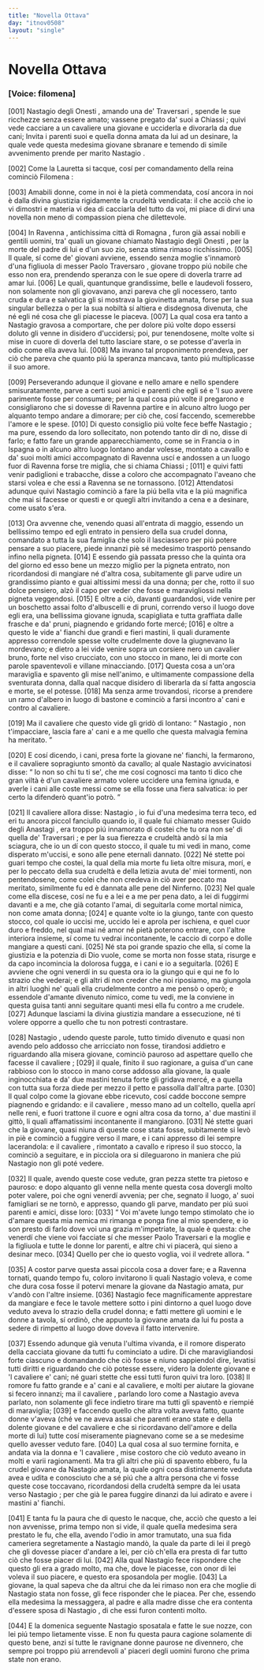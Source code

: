 ```yaml
---
title: "Novella Ottava"
day: "itnov0508"
layout: "single"
---
```

<div id="nov0508" type="novella" who="filomena">
 <h1>
  Novella Ottava
 </h1>
 <p>
  <h3>
   [Voice: filomena]
  </h3>
 </p>
 <argument>
  <p>
   <a name="p05080001">
    [001]
   </a>
   <name persref="nastagio" type="person">
    Nastagio degli Onesti
   </name>
   , amando una de'
   <name persref="traversari" type="person">
    Traversari
   </name>
   , spende le sue ricchezze senza essere amato; vassene pregato da' suoi a
   <name placeref="chiassi" type="place">
    Chiassi
   </name>
   ; quivi vede cacciare a un cavaliere una giovane e ucciderla e divorarla da due cani; Invita i parenti suoi e quella donna amata da lui ad un desinare, la quale vede questa medesima giovane sbranare e temendo di simile avvenimento prende per marito
   <name persref="nastagio" type="person">
    Nastagio
   </name>
   .
  </p>
 </argument>
 <div3 type="commentary" who="author">
  <p>
   <a name="p05080002">
    [002]
   </a>
   Come la
   <name persref="lauretta" type="person">
    Lauretta
   </name>
   si tacque, cos&iacute; per comandamento della
   <name persref="fiammetta" type="person">
    reina
   </name>
   cominci&ograve;
   <name persref="filomena" type="person">
    Filomena
   </name>
   :
  </p>
 </div3>
 <div3 type="commentary" who="filomena">
  <p>
   <a name="p05080003">
    [003]
   </a>
   Amabili donne, come in noi &egrave; la piet&agrave; commendata, cos&iacute; ancora in noi &egrave; dalla divina giustizia rigidamente la crudelt&agrave; vendicata: il che acci&ograve; che io vi dimostri e materia vi dea di cacciarla del tutto da voi, mi piace di dirvi una novella non meno di compassion piena che dilettevole.
  </p>
 </div3>
 <p>
  <a name="p05080004">
   [004]
  </a>
  In
  <name placeref="ravenna" type="place">
   Ravenna
  </name>
  , antichissima citt&agrave; di
  <name placeref="romagna" type="place">
   Romagna
  </name>
  , furon gi&agrave; assai nobili e gentili uomini, tra' quali un giovane chiamato
  <name persref="nastagio" type="person">
   Nastagio degli Onesti
  </name>
  , per la morte del padre di lui e d'un suo zio, senza stima rimaso ricchissimo.
  <a name="p05080005">
   [005]
  </a>
  Il quale, s&iacute; come de' giovani avviene, essendo senza moglie s'innamor&ograve; d'una figliuola di messer
  <name persref="paolotraversari" type="person">
   Paolo Traversaro
  </name>
  , giovane troppo pi&uacute; nobile che esso non era, prendendo speranza con le sue opere di doverla trarre ad amar lui.
  <a name="p05080006">
   [006]
  </a>
  Le quali, quantunque grandissime, belle e laudevoli fossero, non solamente non gli giovavano, anzi pareva che gli nocessero, tanto cruda e dura e salvatica gli si mostrava la giovinetta amata, forse per la sua singular bellezza o per la sua nobilt&agrave; s&iacute; altiera e disdegnosa divenuta, che n&eacute; egli n&eacute; cosa che gli piacesse le piaceva.
  <a name="p05080007">
   [007]
  </a>
  La qual cosa era tanto a
  <name persref="nastagio" type="person">
   Nastagio
  </name>
  gravosa a comportare, che per dolore pi&uacute; volte dopo essersi doluto gli venne in disidero d'uccidersi; poi, pur tenendosene, molte volte si mise in cuore di doverla del tutto lasciare stare, o se potesse d'averla in odio come ella aveva lui.
  <a name="p05080008">
   [008]
  </a>
  Ma invano tal proponimento prendeva, per ci&ograve; che pareva che quanto pi&uacute; la speranza mancava, tanto pi&uacute; multiplicasse il suo amore.
 </p>
 <p>
  <a name="p05080009">
   [009]
  </a>
  Perseverando adunque il giovane e nello amare e nello spendere smisuratamente, parve a certi suoi amici e parenti che egli s&eacute; e 'l suo avere parimente fosse per consumare; per la qual cosa pi&uacute; volte il pregarono e consigliarono che si dovesse di
  <name placeref="ravenna" type="place">
   Ravenna
  </name>
  partire e in alcuno altro luogo per alquanto tempo andare a dimorare; per ci&ograve; che, cos&iacute; faccendo, scemerebbe l'amore e le spese.
  <a name="p05080010">
   [010]
  </a>
  Di questo consiglio pi&uacute; volte fece beffe
  <name persref="nastagio" type="person">
   Nastagio
  </name>
  ; ma pure, essendo da loro sollecitato, non potendo tanto dir di no, disse di farlo; e fatto fare un grande apparecchiamento, come se in
  <name placeref="francia" type="place">
   Francia
  </name>
  o in
  <name placeref="spagna" type="place">
   Ispagna
  </name>
  o in alcuno altro luogo lontano andar volesse, montato a cavallo e da' suoi molti amici accompagnato di
  <name placeref="ravenna" type="place">
   Ravenna
  </name>
  usc&iacute; e andossen a un luogo fuor di
  <name placeref="ravenna" type="place">
   Ravenna
  </name>
  forse tre miglia, che si chiama
  <name placeref="chiassi" type="place">
   Chiassi
  </name>
  ;
  <a name="p05080011">
   [011]
  </a>
  e quivi fatti venir padiglioni e trabacche, disse a coloro che accompagnato l'aveano che starsi volea e che essi a
  <name placeref="ravenna" type="place">
   Ravenna
  </name>
  se ne tornassono.
  <a name="p05080012">
   [012]
  </a>
  Attendatosi adunque quivi
  <name persref="nastagio" type="person">
   Nastagio
  </name>
  cominci&ograve; a fare la pi&uacute; bella vita e la pi&uacute; magnifica che mai si facesse or questi e or quegli altri invitando a cena e a desinare, come usato s'era.
 </p>
 <p>
  <a name="p05080013">
   [013]
  </a>
  Ora avvenne che, venendo quasi all'entrata di maggio, essendo un bellissimo tempo ed egli entrato in pensiero della sua crudel donna, comandato a tutta la sua famiglia che solo il lasciassero per pi&uacute; potere pensare a suo piacere, piede innanzi pi&egrave; s&eacute; medesimo trasport&ograve; pensando infino nella pigneta.
  <a name="p05080014">
   [014]
  </a>
  E essendo gi&agrave; passata presso che la quinta ora del giorno ed esso bene un mezzo miglio per la pigneta entrato, non ricordandosi di mangiare n&eacute; d'altra cosa, subitamente gli parve udire un grandissimo pianto e guai altissimi messi da una donna; per che, rotto il suo dolce pensiero, alz&ograve; il capo per veder che fosse e maravigliossi nella pigneta veggendosi.
  <a name="p05080015">
   [015]
  </a>
  E oltre a ci&ograve;, davanti guardandosi, vide venire per un boschetto assai folto d'albuscelli e di pruni, correndo verso il luogo dove egli era, una bellissima giovane ignuda, scapigliata e tutta graffiata dalle frasche e da' pruni, piagnendo e gridando forte merc&eacute;;
  <a name="p05080016">
   [016]
  </a>
  e oltre a questo le vide a' fianchi due grandi e fieri mastini, li quali duramente appresso correndole spesse volte crudelmente dove la giugnevano la mordevano; e dietro a lei vide venire sopra un corsiere nero un
  <name persref="guidoanastagi" type="person">
   cavalier
  </name>
  bruno, forte nel viso crucciato, con uno stocco in mano, lei di morte con parole spaventevoli e villane minacciando.
  <a name="p05080017">
   [017]
  </a>
  Questa cosa a un'ora maraviglia e spavento gli mise nell'animo, e ultimamente compassione della sventurata donna, dalla qual nacque disidero di liberarla da s&iacute; fatta angoscia e morte, se el potesse.
  <a name="p05080018">
   [018]
  </a>
  Ma senza arme trovandosi, ricorse a prendere un ramo d'albero in luogo di bastone e cominci&ograve; a farsi incontro a' cani e contro al cavaliere.
 </p>
 <p>
  <a name="p05080019">
   [019]
  </a>
  Ma il
  <name persref="guidoanastagi" type="person">
   cavaliere
  </name>
  che questo vide gli grid&ograve; di lontano:
  <q direct="unspecified" who="guidoanastagi">
   <name persref="nastagio" type="person">
    Nastagio
   </name>
   , non t'impacciare, lascia fare a' cani e a me quello che questa malvagia femina ha meritato.
  </q>
 </p>
 <p>
  <a name="p05080020">
   [020]
  </a>
  E cos&iacute; dicendo, i cani, presa forte la giovane ne' fianchi, la fermarono, e il
  <name persref="guidoanastagi" type="person">
   cavaliere
  </name>
  sopragiunto smont&ograve; da cavallo; al quale
  <name persref="nastagio" type="person">
   Nastagio
  </name>
  avvicinatosi disse:
  <q direct="unspecified" who="nastagio">
   Io non so chi tu ti se', che me cos&iacute; cognosci ma tanto ti dico che gran vilt&agrave; &egrave; d'un cavaliere armato volere uccidere una femina ignuda, e averle i cani alle coste messi come se ella fosse una fiera salvatica: io per certo la difender&ograve; quant'io potr&ograve;.
  </q>
 </p>
 <p>
  <a name="p05080021">
   [021]
  </a>
  Il
  <name persref="guidoanastagi" type="person">
   cavaliere
  </name>
  allora disse:
  <name persref="nastagio" type="person">
   Nastagio
  </name>
  , io fui d'una medesima terra teco, ed eri tu ancora piccol fanciullo quando io, il quale fui chiamato messer
  <name persref="guidoanastagi" type="person">
   Guido degli Anastagi
  </name>
  , era troppo pi&uacute; innamorato di costei che tu ora non se' di quella de'
  <name persref="traversari" type="person">
   Traversari
  </name>
  ; e per la sua fierezza e crudelt&agrave; and&ograve; s&iacute; la mia sciagura, che io un d&iacute; con questo stocco, il quale tu mi vedi in mano, come disperato m'uccisi, e sono alle pene eternali dannato.
  <a name="p05080022">
   [022]
  </a>
  N&eacute; stette poi guari tempo che costei, la qual della mia morte fu lieta oltre misura, mor&iacute;, e per lo peccato della sua crudelt&agrave; e della letizia avuta de' miei tormenti, non pentendosene, come colei che non credeva in ci&ograve; aver peccato ma meritato, similmente fu ed &egrave; dannata alle pene del Ninferno.
  <a name="p05080023">
   [023]
  </a>
  Nel quale come ella discese, cos&iacute; ne fu e a lei e a me per pena dato, a lei di fuggirmi davanti e a me, che gi&agrave; cotanto l'amai, di seguitarla come mortal nimica, non come amata donna;
  <a name="p05080024">
   [024]
  </a>
  e quante volte io la giungo, tante con questo stocco, col quale io uccisi me, uccido lei e aprola per ischiena, e quel cuor duro e freddo, nel qual mai n&eacute; amor n&eacute; piet&agrave; poterono entrare, con l'altre interiora insieme, s&iacute; come tu vedrai incontanente, le caccio di corpo e dolle mangiare a questi cani.
  <a name="p05080025">
   [025]
  </a>
  N&eacute; sta poi grande spazio che ella, s&iacute; come la giustizia e la potenzia di Dio vuole, come se morta non fosse stata, risurge e da capo incomincia la dolorosa fugga, e i cani e io a seguitarla.
  <a name="p05080026">
   [026]
  </a>
  E avviene che ogni venerd&iacute; in su questa ora io la giungo qui e qui ne fo lo strazio che vederai; e gli altri d&iacute; non creder che noi riposiamo, ma giungola in altri luoghi ne' quali ella crudelmente contro a me pens&ograve; o oper&ograve;; e essendole d'amante divenuto nimico, come tu vedi, me la conviene in questa guisa tanti anni seguitare quanti mesi ella fu contro a me crudele.
  <a name="p05080027">
   [027]
  </a>
  Adunque lasciami la divina giustizia mandare a essecuzione, n&eacute; ti volere opporre a quello che tu non potresti contrastare.
 </p>
 <p>
  <a name="p05080028">
   [028]
  </a>
  <name persref="nastagio" type="person">
   Nastagio
  </name>
  , udendo queste parole, tutto timido divenuto e quasi non avendo pelo addosso che arricciato non fosse, tirandosi addietro e riguardando alla misera giovane, cominci&ograve; pauroso ad aspettare quello che facesse il
  <name persref="guidoanastagi" type="person">
   cavaliere
  </name>
  ;
  <a name="p05080029">
   [029]
  </a>
  il quale, finito il suo ragionare, a guisa d'un cane rabbioso con lo stocco in mano corse addosso alla giovane, la quale inginocchiata e da' due mastini tenuta forte gli gridava merc&eacute;, e a quella con tutta sua forza diede per mezzo il petto e passolla dall'altra parte.
  <a name="p05080030">
   [030]
  </a>
  Il qual colpo come la giovane ebbe ricevuto, cos&iacute; cadde boccone sempre piagnendo e gridando: e il
  <name persref="guidoanastagi" type="person">
   cavaliere
  </name>
  , messo mano ad un coltello, quella apr&iacute; nelle reni, e fuori trattone il cuore e ogni altra cosa da torno, a' due mastini il gitt&ograve;, li quali affamatissimi incontanente il mangiarono.
  <a name="p05080031">
   [031]
  </a>
  N&eacute; stette guari che la giovane, quasi niuna di queste cose stata fosse, subitamente si lev&ograve; in pi&egrave; e cominci&ograve; a fuggire verso il mare, e i cani appresso di lei sempre lacerandola: e il
  <name persref="guidoanastagi" type="person">
   cavaliere
  </name>
  , rimontato a cavallo e ripreso il suo stocco, la cominci&ograve; a seguitare, e in picciola ora si dileguarono in maniera che pi&uacute;
  <name persref="nastagio" type="person">
   Nastagio
  </name>
  non gli pot&eacute; vedere.
 </p>
 <p>
  <a name="p05080032">
   [032]
  </a>
  Il quale, avendo queste cose vedute, gran pezza stette tra pietoso e pauroso: e dopo alquanto gli venne nella mente questa cosa dovergli molto poter valere, poi che ogni venerd&iacute; avvenia; per che, segnato il luogo, a' suoi famigliari se ne torn&ograve;, e appresso, quando gli parve, mandato per pi&uacute; suoi parenti e amici, disse loro:
  <a name="p05080033">
   [033]
  </a>
  <q direct="unspecified" who="nastagio">
   Voi m'avete lungo tempo stimolato che io d'amare questa mia nemica mi rimanga e ponga fine al mio spendere, e io son presto di farlo dove voi una grazia m'impetriate, la quale &egrave; questa: che venerd&iacute; che viene voi facciate s&iacute; che messer
   <name persref="paolotraversari" type="person">
    Paolo Traversari
   </name>
   e la moglie e la figliuola e tutte le donne lor parenti, e altre chi vi piacer&agrave;, qui sieno a desinar meco.
   <a name="p05080034">
    [034]
   </a>
   Quello per che io questo voglia, voi il vedrete allora.
  </q>
 </p>
 <p>
  <a name="p05080035">
   [035]
  </a>
  A costor parve questa assai piccola cosa a dover fare; e a
  <name placeref="ravenna" type="place">
   Ravenna
  </name>
  tornati, quando tempo fu, coloro invitarono li quali
  <name persref="nastagio" type="person">
   Nastagio
  </name>
  voleva, e come che dura cosa fosse il potervi menare la giovane da
  <name persref="nastagio" type="person">
   Nastagio
  </name>
  amata, pur v'and&ograve; con l'altre insieme.
  <a name="p05080036">
   [036]
  </a>
  <name persref="nastagio" type="person">
   Nastagio
  </name>
  fece magnificamente apprestare da mangiare e fece le tavole mettere sotto i pini dintorno a quel luogo dove veduto aveva lo strazio della crudel donna; e fatti mettere gli uomini e le donne a tavola, s&iacute; ordin&ograve;, che appunto la giovane amata da lui fu posta a sedere di rimpetto al luogo dove doveva il fatto intervenire.
 </p>
 <p>
  <a name="p05080037">
   [037]
  </a>
  Essendo adunque gi&agrave; venuta l'ultima vivanda, e il romore disperato della cacciata giovane da tutti fu cominciato a udire. Di che maravigliandosi forte ciascuno e domandando che ci&ograve; fosse e niuno sappiendol dire, levatisi tutti diritti e riguardando che ci&ograve; potesse essere, videro la dolente giovane e 'l
  <name persref="guidoanastagi" type="person">
   cavaliere
  </name>
  e' cani; n&eacute; guari stette che essi tutti furon quivi tra loro.
  <a name="p05080038">
   [038]
  </a>
  Il romore fu fatto grande e a' cani e al cavaliere, e molti per aiutare la giovane si fecero innanzi; ma il
  <name persref="guidoanastagi" type="person">
   cavaliere
  </name>
  , parlando loro come a
  <name persref="nastagio" type="person">
   Nastagio
  </name>
  aveva parlato, non solamente gli fece indietro tirare ma tutti gli spavent&ograve; e riempi&eacute; di maraviglia;
  <a name="p05080039">
   [039]
  </a>
  e faccendo quello che altra volta aveva fatto, quante donne v'aveva (ch&eacute; ve ne aveva assai che parenti erano state e della dolente giovane e del cavaliere e che si ricordavano dell'amore e della morte di lui) tutte cos&iacute; miseramente piagnevano come se a se medesime quello avesser veduto fare.
  <a name="p05080040">
   [040]
  </a>
  La qual cosa al suo termine fornita, e andata via la donna e 'l
  <name persref="guidoanastagi" type="person">
   cavaliere
  </name>
  , mise costoro che ci&ograve; veduto aveano in molti e varii ragionamenti. Ma tra gli altri che pi&uacute; di spavento ebbero, fu la crudel giovane da
  <name persref="nastagio" type="person">
   Nastagio
  </name>
  amata, la quale ogni cosa distintamente veduta avea e udita e conosciuto che a s&eacute; pi&uacute; che a altra persona che vi fosse queste cose toccavano, ricordandosi della crudelt&agrave; sempre da lei usata verso
  <name persref="nastagio" type="person">
   Nastagio
  </name>
  ; per che gi&agrave; le parea fuggire dinanzi da lui adirato e avere i mastini a' fianchi.
 </p>
 <p>
  <a name="p05080041">
   [041]
  </a>
  E tanta fu la paura che di questo le nacque, che, acci&ograve; che questo a lei non avvenisse, prima tempo non si vide, il quale quella medesima sera prestato le fu, che ella, avendo l'odio in amor tramutato, una sua fida cameriera segretamente a
  <name persref="nastagio" type="person">
   Nastagio
  </name>
  mand&ograve;, la quale da parte di lei il preg&ograve; che gli dovesse piacer d'andare a lei, per ci&ograve; ch'ella era presta di far tutto ci&ograve; che fosse piacer di lui.
  <a name="p05080042">
   [042]
  </a>
  Alla qual
  <name persref="nastagio" type="person">
   Nastagio
  </name>
  fece rispondere che questo gli era a grado molto, ma che, dove le piacesse, con onor di lei voleva il suo piacere, e questo era sposandola per moglie.
  <a name="p05080043">
   [043]
  </a>
  La giovane, la qual sapeva che da altrui che da lei rimaso non era che moglie di
  <name persref="nastagio" type="person">
   Nastagio
  </name>
  stata non fosse, gli fece risponder che le piacea. Per che, essendo ella medesima la messaggera, al padre e alla madre disse che era contenta d'essere sposa di
  <name persref="nastagio" type="person">
   Nastagio
  </name>
  , di che essi furon contenti molto.
 </p>
 <p>
  <a name="p05080044">
   [044]
  </a>
  E la domenica seguente
  <name persref="nastagio" type="person">
   Nastagio
  </name>
  sposatala e fatte le sue nozze, con lei pi&uacute; tempo lietamente visse. E non fu questa paura cagione solamente di questo bene, anzi s&iacute; tutte le ravignane donne paurose ne divennero, che sempre poi troppo pi&uacute; arrendevoli a' piaceri degli uomini furono che prima state non erano.
 </p>
</div>